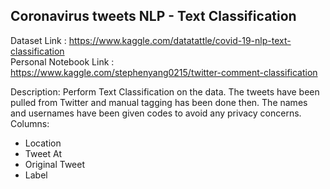 ## Coronavirus tweets NLP - Text Classification  
Dataset Link : https://www.kaggle.com/datatattle/covid-19-nlp-text-classification  
Personal Notebook Link : https://www.kaggle.com/stephenyang0215/twitter-comment-classification 

Description: Perform Text Classification on the data. The tweets have been pulled from Twitter and manual tagging has been done then. 
The names and usernames have been given codes to avoid any privacy concerns. 
Columns:
- Location
- Tweet At
- Original Tweet
- Label
